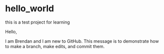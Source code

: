 # hello_world
this is a test project for learning

Hello,

I am Brendan and I am new to GitHub. 
This message is to demonstrate how to make a branch, make edits, and commit them.
